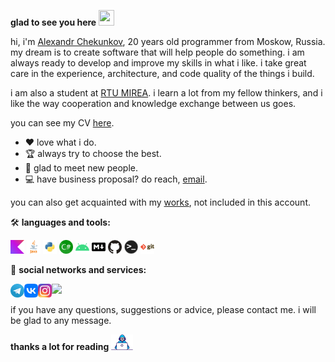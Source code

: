 **glad to see you here** <img src="https://camo.githubusercontent.com/e8e7b06ecf583bc040eb60e44eb5b8e0ecc5421320a92929ce21522dbc34c891/68747470733a2f2f6d656469612e67697068792e636f6d2f6d656469612f6876524a434c467a6361737252346961377a2f67697068792e676966" width="25" height="25" />

hi, i'm [Alexandr Chekunkov](https://github.com/coder-chekunkov/coder-chekunkov/blob/main/files/Curriculum%20Vitae%20-%20Chekunkov%20Alexandr%20(test).pdf), 20 years old programmer from Moskow, Russia. my dream is to create software that will help people do something.
i am always ready to develop and improve my skills in what i like. i take great care in the experience, architecture, and code quality of the things i build.

i am also a student at [RTU MIREA](https://www.mirea.ru/). i learn a lot from my fellow thinkers, and i like the way cooperation and knowledge exchange between us goes.

you can see my CV [here](https://github.com/coder-chekunkov/coder-chekunkov/blob/main/works/Curriculum%20Vitae%20-%20Chekunkov%20Alexandr.pdf).

- ❤ love what i do.
- 🏆 always try to choose the best.
- 🤝 glad to meet new people.
- 💻 have business proposal? do reach, [email](mailto:chekunkov-work@yandex.ru).

you can also get acquainted with my [works](https://github.com/coder-chekunkov/coder-chekunkov/tree/main/works), not included in this account.

🛠 **languages and tools:**

<code><img src="https://raw.githubusercontent.com/github/explore/80688e429a7d4ef2fca1e82350fe8e3517d3494d/topics/kotlin/kotlin.png" width="22" height="22"></code>
<code><img src="https://raw.githubusercontent.com/github/explore/80688e429a7d4ef2fca1e82350fe8e3517d3494d/topics/java/java.png" width="22" height="22"></code>
<code><img src="https://raw.githubusercontent.com/github/explore/80688e429a7d4ef2fca1e82350fe8e3517d3494d/topics/python/python.png" width="22" height="22"></code>
<code><img src="https://raw.githubusercontent.com/github/explore/80688e429a7d4ef2fca1e82350fe8e3517d3494d/topics/csharp/csharp.png" width="22" height="22"></code>
<code><img src="https://raw.githubusercontent.com/github/explore/80688e429a7d4ef2fca1e82350fe8e3517d3494d/topics/android/android.png" width="22" height="22"></code>
<code><img src="https://raw.githubusercontent.com/github/explore/80688e429a7d4ef2fca1e82350fe8e3517d3494d/topics/markdown/markdown.png" width="22" height="22"></code>
<code><img src="https://raw.githubusercontent.com/github/explore/89bdd9644f44d1b12180fd512b95574fe4c54617/topics/github-api/github-api.png" width="22" height="22"></code>
<code><img src="https://raw.githubusercontent.com/github/explore/d92924b1d925bb134e308bd29c9de6c302ed3beb/topics/terminal/terminal.png" width="22" height="22"></code>
<code><img src="https://raw.githubusercontent.com/github/explore/80688e429a7d4ef2fca1e82350fe8e3517d3494d/topics/git/git.png" width="22" height="22"></code>

👀 **social networks and services:**

<a href="https://t.me/cdr_chknkv">
  <img align="left" alt="My Telegram" width="22px" src="https://raw.githubusercontent.com/github/explore/80688e429a7d4ef2fca1e82350fe8e3517d3494d/topics/telegram/telegram.png"/>
</a>
<a href="https://vk.com/coder_chekunkov">
  <img align="left" alt="My VK" width="22px" src="https://raw.githubusercontent.com/github/explore/418499da37ed2d07cff077560db9bfe299c8d7b8/topics/vk/vk.png" />
</a>
<a href="https://www.instagram.com/coder_chekunkov/">
  <img align="left" alt="My Instagram" width="22px"                src="https://raw.githubusercontent.com/github/explore/06c46459e7947c8a25f72798af696d66e202ac39/topics/instagram/instagram.png" />
</a>

![](https://visitor-badge.glitch.me/badge?page_id=coder-chekunkov.coder-chekunkov)

if you have any questions, suggestions or advice, please contact me. i will be glad to any message.

**thanks a lot for reading** <img src="https://github.com/coder-chekunkov/coder-chekunkov/blob/main/images/gif_for_profile.gif" width="35" height="25" />


